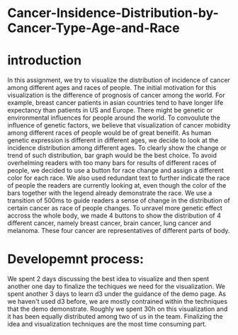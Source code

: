 # Cancer-Insidence-Distribution-by-Cancer-Type-Age-and-Race
# introduction
In this assignment, we try to visualize the distribution of incidence of cancer among different ages and races of people. The initial motivation for this visualization is the difference of prognosis of cancer among the world. For example, breast cancer patients in asian countries tend to have longer life expectancy than patients in US and Europe. There might be genetic or environmental influences for people around the world. To convoulute the influence of genetic factors, we believe that visualization of cancer mobidity among different races of people would be of great beneifit. As human genetic expression is different in different ages, we decide to look at the incidence distribution among different ages. To clearly show the change or trend of such distribution, bar graph would be the best choice. To avoid overhelming readers with too many bars for results of different races of people, we decided to use a button for race change and assign a different color for each race. We also used redundant text to further indicate the race of people the readers are currently looking at, even though the color of the bars together with the legend already demonstrate the race. We use a transition of 500ms to guide readers a sense of change in the distribution of certain cancer as race of people changes. To unravel more genetic effect accross the whole body, we made 4 buttons to show the distribution of 4 different cancer, namely breast cancer, brain cancer, lung cancer and melanoma. These four cancer are representatives of different parts of body. 
# Developemnt process:
We spent 2 days discussing the best idea to visualize and then spent another one day to finalize the techiques we need for the visualization. We spent another 3 days to learn d3 under the guidance of the demo page. As we haven't used d3 before, we are mostly contrained within the techniques that the demo demonstrate. Roughly we spent 30h on this visualization and it has been equally distributed among two of us in the team. Finalizing the idea and visualization techniques are the most time consuming part.
